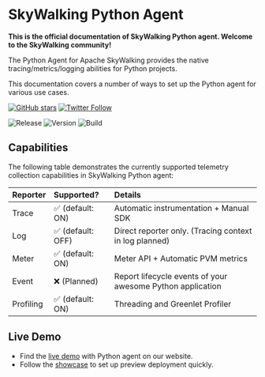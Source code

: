 # SkyWalking Python Agent

**This is the official documentation of SkyWalking Python agent. Welcome to the SkyWalking community!**

The Python Agent for Apache SkyWalking provides the native tracing/metrics/logging abilities for Python projects.

This documentation covers a number of ways to set up the Python agent for various use cases.

[![GitHub stars](https://img.shields.io/github/stars/apache/skywalking-python.svg?style=for-the-badge&label=Stars&logo=github)](https://github.com/apache/skywalking-python)
[![Twitter Follow](https://img.shields.io/twitter/follow/asfskywalking.svg?style=for-the-badge&label=Follow&logo=twitter)](https://twitter.com/AsfSkyWalking)

![Release](https://img.shields.io/pypi/v/apache-skywalking)
![Version](https://img.shields.io/pypi/pyversions/apache-skywalking)
![Build](https://github.com/apache/skywalking-python/actions/workflows/CI.yaml/badge.svg?event=push)

## Capabilities

The following table demonstrates the currently supported telemetry collection capabilities in SkyWalking Python agent:

| Reporter  | Supported?       | Details                                                    | 
|:----------|:-----------------|:-----------------------------------------------------------|
| Trace     | ✅ (default: ON)  | Automatic instrumentation + Manual SDK                     |            
| Log       | ✅ (default: OFF) | Direct reporter only. (Tracing context in log planned)     |
| Meter     | ✅ (default: ON)  | Meter API + Automatic PVM metrics                          |
| Event     | ❌ (Planned)      | Report lifecycle events of your awesome Python application |
| Profiling | ✅ (default: ON)  | Threading and Greenlet Profiler                            |


## Live Demo

- Find the [live demo](https://skywalking.apache.org/#demo) with Python agent on our website.
- Follow the [showcase](https://skywalking.apache.org/docs/skywalking-showcase/next/readme/) to set up preview
  deployment quickly.
